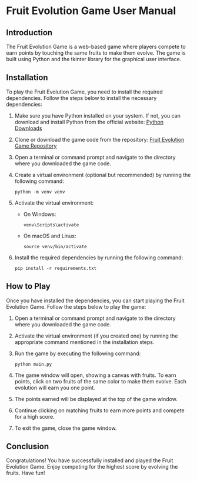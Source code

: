 # Fruit Evolution Game User Manual

## Introduction

The Fruit Evolution Game is a web-based game where players compete to earn points by touching the same fruits to make them evolve. The game is built using Python and the tkinter library for the graphical user interface.

## Installation

To play the Fruit Evolution Game, you need to install the required dependencies. Follow the steps below to install the necessary dependencies:

1. Make sure you have Python installed on your system. If not, you can download and install Python from the official website: [Python Downloads](https://www.python.org/downloads/)

2. Clone or download the game code from the repository: [Fruit Evolution Game Repository](https://github.com/your-repository-link)

3. Open a terminal or command prompt and navigate to the directory where you downloaded the game code.

4. Create a virtual environment (optional but recommended) by running the following command:
   ```
   python -m venv venv
   ```

5. Activate the virtual environment:
   - On Windows:
     ```
     venv\Scripts\activate
     ```
   - On macOS and Linux:
     ```
     source venv/bin/activate
     ```

6. Install the required dependencies by running the following command:
   ```
   pip install -r requirements.txt
   ```

## How to Play

Once you have installed the dependencies, you can start playing the Fruit Evolution Game. Follow the steps below to play the game:

1. Open a terminal or command prompt and navigate to the directory where you downloaded the game code.

2. Activate the virtual environment (if you created one) by running the appropriate command mentioned in the installation steps.

3. Run the game by executing the following command:
   ```
   python main.py
   ```

4. The game window will open, showing a canvas with fruits. To earn points, click on two fruits of the same color to make them evolve. Each evolution will earn you one point.

5. The points earned will be displayed at the top of the game window.

6. Continue clicking on matching fruits to earn more points and compete for a high score.

7. To exit the game, close the game window.

## Conclusion

Congratulations! You have successfully installed and played the Fruit Evolution Game. Enjoy competing for the highest score by evolving the fruits. Have fun!
